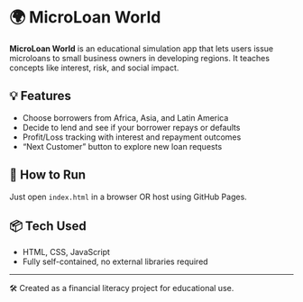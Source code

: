 # 🌍 MicroLoan World

**MicroLoan World** is an educational simulation app that lets users issue microloans to small business owners in developing regions. It teaches concepts like interest, risk, and social impact.

## 💡 Features
- Choose borrowers from Africa, Asia, and Latin America
- Decide to lend and see if your borrower repays or defaults
- Profit/Loss tracking with interest and repayment outcomes
- “Next Customer” button to explore new loan requests

## 🚀 How to Run
Just open `index.html` in a browser OR host using GitHub Pages.

## 📦 Tech Used
- HTML, CSS, JavaScript
- Fully self-contained, no external libraries required

---

🛠 Created as a financial literacy project for educational use.
